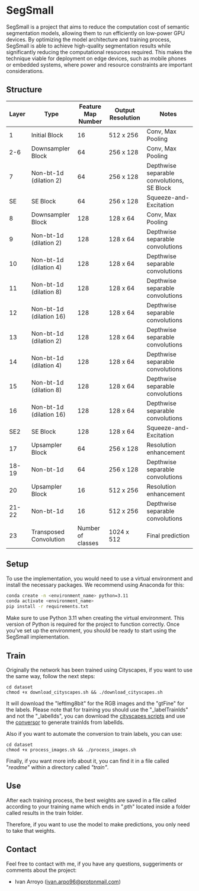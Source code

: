 # SegSmall

SegSmall is a project that aims to reduce the computation cost of semantic segmentation models, allowing them to run efficiently on low-power GPU devices. By optimizing the model architecture and training process, SegSmall is able to achieve high-quality segmentation results while significantly reducing the computational resources required. This makes the technique viable for deployment on edge devices, such as mobile phones or embedded systems, where power and resource constraints are important considerations.

## Structure

| Layer | Type                            | Feature Map Number | Output Resolution | Notes                                   |
|-------|---------------------------------|--------------------|-------------------|-----------------------------------------|
| 1     | Initial Block                   | 16                 | 512 x 256         | Conv, Max Pooling                       |
| 2-6   | Downsampler Block               | 64                 | 256 x 128         | Conv, Max Pooling                       |
| 7     | Non-bt-1d (dilation 2)          | 64                 | 256 x 128         | Depthwise separable convolutions, SE Block |
| SE    | SE Block                        | 64                 | 256 x 128         | Squeeze-and-Excitation                  |
| 8     | Downsampler Block               | 128                | 128 x 64          | Conv, Max Pooling                       |
| 9     | Non-bt-1d (dilation 2)          | 128                | 128 x 64          | Depthwise separable convolutions        |
| 10    | Non-bt-1d (dilation 4)          | 128                | 128 x 64          | Depthwise separable convolutions        |
| 11    | Non-bt-1d (dilation 8)          | 128                | 128 x 64          | Depthwise separable convolutions        |
| 12    | Non-bt-1d (dilation 16)         | 128                | 128 x 64          | Depthwise separable convolutions        |
| 13    | Non-bt-1d (dilation 2)          | 128                | 128 x 64          | Depthwise separable convolutions        |
| 14    | Non-bt-1d (dilation 4)          | 128                | 128 x 64          | Depthwise separable convolutions        |
| 15    | Non-bt-1d (dilation 8)          | 128                | 128 x 64          | Depthwise separable convolutions        |
| 16    | Non-bt-1d (dilation 16)         | 128                | 128 x 64          | Depthwise separable convolutions        |
| SE2   | SE Block                        | 128                | 128 x 64          | Squeeze-and-Excitation                  |
| 17    | Upsampler Block                 | 64                 | 256 x 128         | Resolution enhancement                  |
| 18-19 | Non-bt-1d                       | 64                 | 256 x 128         | Depthwise separable convolutions        |
| 20    | Upsampler Block                 | 16                 | 512 x 256         | Resolution enhancement                  |
| 21-22 | Non-bt-1d                       | 16                 | 512 x 256         | Depthwise separable convolutions        |
| 23    | Transposed Convolution          | Number of classes  | 1024 x 512        | Final prediction                        |


## Setup

To use the implementation, you would need to use a virtual environment and install the necessary packages.
We recommend using Anaconda for this:

```bash
conda create -n <environment_name> python=3.11
conda activate <environment_name>
pip install -r requirements.txt
```

Make sure to use Python 3.11 when creating the virtual environment. This version of Python is required for the project to function correctly.
Once you've set up the environment, you should be ready to start using the SegSmall implementation.

## Train

Originally the network has been trained using Cityscapes, if you want to use the same way, follow the next steps:

```
cd dataset
chmod +x download_cityscapes.sh && ./download_cityscapes.sh
```

It will download the "leftImg8bit" for the RGB images and the "gtFine" for the labels. Please note that for training you should use the "_labelTrainIds" and not the "_labelIds", you can download the [cityscapes scripts](https://github.com/mcordts/cityscapesScripts) and use the [conversor](https://github.com/mcordts/cityscapesScripts/blob/master/cityscapesscripts/preparation/createTrainIdLabelImgs.py) to generate trainIds from labelIds.

Also if you want to automate the conversion to train labels, you can use:
```
cd dataset
chmod +x process_images.sh && ./process_images.sh
```

Finally, if you want more info about it, you can find it in a file called "*readme*" within a directory called *"train"*.

## Use

After each training process, the best weights are saved in a file called according to your training name which ends in ".pth" located inside a folder called results in the train folder.

Therefore, if you want to use the model to make predictions, you only need to take that weights.

## Contact

Feel free to contact with me, if you have any questions, suggeriments or comments about the project:

* Ivan Arroyo (ivan.arpo96@protonmail.com)
